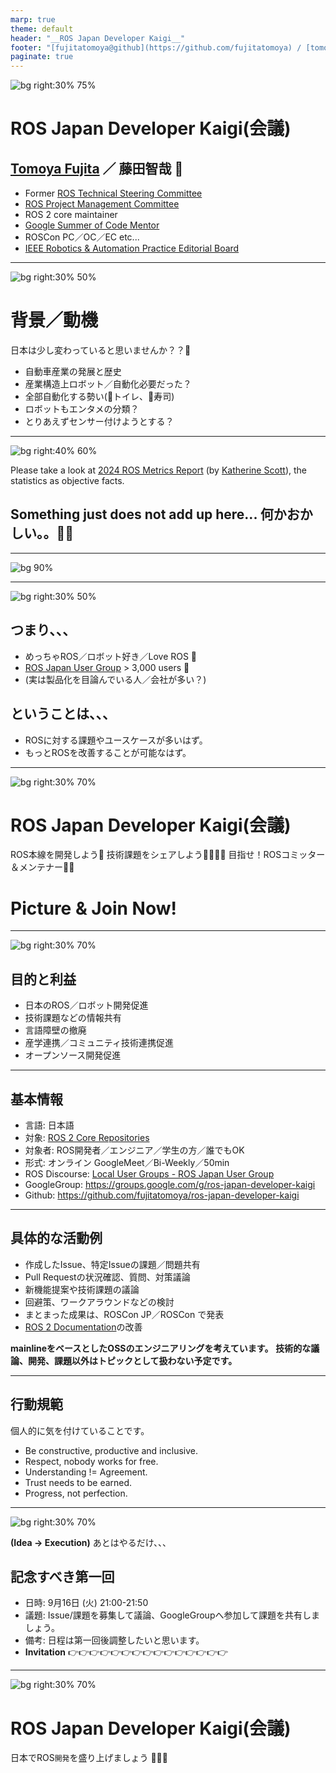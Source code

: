 ```yaml
---
marp: true
theme: default
header: "__ROS Japan Developer Kaigi__"
footer: "[fujitatomoya@github](https://github.com/fujitatomoya) / [tomoyafujita@linkedin](https://www.linkedin.com/in/tomoya-fujita-5bb656b6/)"
paginate: true
---
```


![bg right:30% 75%](./images/fujitatomoya-github.com.png)

# ROS Japan Developer Kaigi(会議)

## [Tomoya Fujita](https://github.com/fujitatomoya) ／ 藤田智哉 👋

- Former [ROS Technical Steering Committee](https://docs.ros.org/en/foxy/The-ROS2-Project/Governance/ROS2-TSC-Charter.html)
- [ROS Project Management Committee](https://docs.ros.org/en/rolling/The-ROS2-Project/Governance.html#current-ros-pmc-constituents)
- ROS 2 core maintainer
- [Google Summer of Code Mentor](https://summerofcode.withgoogle.com/organizations/open-robotics/programs)
- ROSCon PC／OC／EC etc...
- [IEEE Robotics & Automation Practice Editorial Board](https://www.ieee-ras.org/publications/ra-p/editorial-board)

<!---
Comment here
--->

---

![bg right:30% 50%](./images/ros_japan_user_group_logo.png)

# 背景／動機

日本は少し変わっていると思いませんか？？🤔

- 自動車産業の発展と歴史
- 産業構造上ロボット／自動化必要だった？
- 全部自動化する勢い(🚽トイレ、🍣寿司)
- ロボットもエンタメの分類？
- とりあえずセンサー付けようとする？

<!---
Comment here
--->

---

![bg right:40% 60%](./images/2024_ros_metrics_report.png)

Please take a look at [2024 ROS Metrics Report](https://cdck-file-uploads-us1.s3.dualstack.us-west-2.amazonaws.com/flex022/uploads/ros/original/3X/3/7/37c752346eb33f4f5ebde0c513b949b15adae453.pdf) (by [Katherine Scott](https://www.linkedin.com/in/katherineascott)), the statistics as objective facts.

## Something just does not add up here... 何かおかしい。。💭💭

<!---
Comment here
--->

---

![bg 90%](./images/ros_wiki_traffic_volume.png)

<!---
Comment here
--->

---

![bg right:30% 50%](./images/ros_japan_user_group_logo.png)

## つまり、、、

- めっちゃROS／ロボット好き／Love ROS 💙
- [ROS Japan User Group](https://rosjp.connpass.com/) > 3,000 users 👥
- (実は製品化を目論んでいる人／会社が多い？)

## ということは、、、

- ROSに対する課題やユースケースが多いはず。
- もっとROSを改善することが可能なはず。

<!---
Comment here
--->

---

![bg right:30% 70%](./images/ros_japan_developer_kaigi_googlegroup.png)

# ROS Japan Developer Kaigi(会議)

ROS本線を開発しよう🤖
技術課題をシェアしよう🧑‍💻👩‍💻
目指せ！ROSコミッター＆メンテナー🚀🚀

# Picture & Join Now!

<!---
Note: This QR code leads to github project, that is the main repo.
--->

---

![bg right:30% 70%](./images/ros_japan_developer_kaigi_github.png)

## 目的と利益

- 日本のROS／ロボット開発促進
- 技術課題などの情報共有
- 言語障壁の撤廃
- 産学連携／コミュニティ技術連携促進  
- オープンソース開発促進

<!---
Comment here
--->

---

## 基本情報

- 言語: 日本語
- 対象: [ROS 2 Core Repositories](https://github.com/ros2/ros2)
- 対象者: ROS開発者／エンジニア／学生の方／誰でもOK
- 形式: オンライン GoogleMeet／Bi-Weekly／50min
- ROS Discourse: [Local User Groups - ROS Japan User Group](https://discourse.openrobotics.org/c/local/japan/32)
- GoogleGroup: https://groups.google.com/g/ros-japan-developer-kaigi
- Github: https://github.com/fujitatomoya/ros-japan-developer-kaigi

<!---
Currently google group and github repository is under my personal account.
This is expected to be a temporary repository, whenever it is ready, i would love to donate everything to the organization.
--->

---

## 具体的な活動例

- 作成したIssue、特定Issueの課題／問題共有
- Pull Requestの状況確認、質問、対策議論
- 新機能提案や技術課題の議論
- 回避策、ワークアラウンドなどの検討
- まとまった成果は、ROSCon JP／ROSCon で発表
- [ROS 2 Documentation](https://github.com/ros2/ros2_documentation)の改善

**mainlineをベースとしたOSSのエンジニアリングを考えています。**
**技術的な議論、開発、課題以外はトピックとして扱わない予定です。**

<!---
Comment here
--->

---

## 行動規範

個人的に気を付けていることです。

- Be constructive, productive and inclusive.
- Respect, nobody works for free.
- Understanding != Agreement.
- Trust needs to be earned.
- Progress, not perfection.

<!---
Comment here
--->

---

![bg right:30% 70%](./images/invitation_1st_meeting.png)

**(Idea -> Execution)** あとはやるだけ、、、

## 記念すべき第一回

- 日時: 9月16日 (火) 21:00-21:50
- 議題: Issue/課題を募集して議論、GoogleGroupへ参加して課題を共有しましょう。
- 備考: 日程は第一回後調整したいと思います。
- **Invitation** 👉👉👉👉👉👉👉👉👉👉👉👉👉👉👉

<!---
Comment here
--->

---

![bg right:30% 70%](./images/ros_japan_developer_kaigi_googlegroup.png)

# ROS Japan Developer Kaigi(会議)

日本でROS`開発`を盛り上げましょう 🥊🥊🥊

<!---
Comment here
--->
